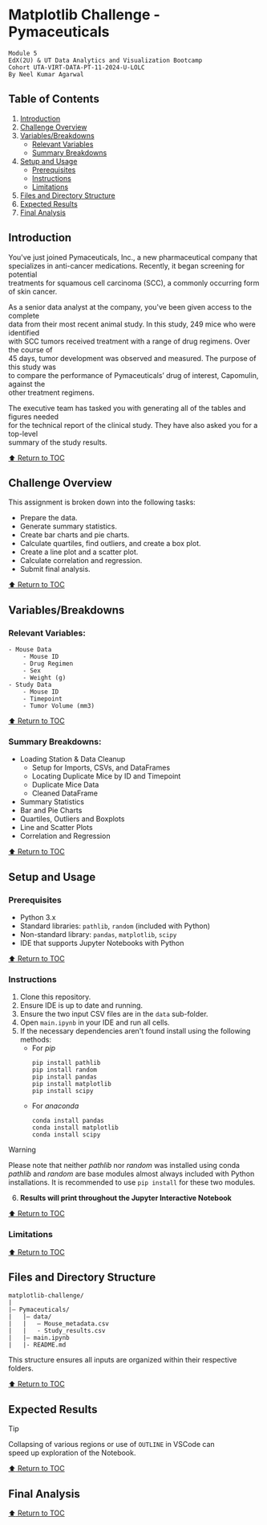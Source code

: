 # Matplotlib Challenge - Pymaceuticals
`Module 5`  
`EdX(2U) & UT Data Analytics and Visualization Bootcamp`  
`Cohort UTA-VIRT-DATA-PT-11-2024-U-LOLC`  
`By Neel Kumar Agarwal`  

## Table of Contents  
1. [Introduction](#introduction)  
2. [Challenge Overview](#challenge-overview)  
3. [Variables/Breakdowns](#variablesbreakdowns)
    - [Relevant Variables](#relevant-variables)
    - [Summary Breakdowns](#summary-breakdowns)
3. [Setup and Usage](#setup-and-usage)  
    - [Prerequisites](#prerequisites)  
    - [Instructions](#instructions)  
    - [Limitations](#limitations)  
4. [Files and Directory Structure](#files-and-directory-structure)  
5. [Expected Results](#expected-results)  
6. [Final Analysis](#final-analysis)  


## Introduction  
You've just joined Pymaceuticals, Inc., a new pharmaceutical company that  
specializes in anti-cancer medications. Recently, it began screening for potential  
treatments for squamous cell carcinoma (SCC), a commonly occurring form of skin cancer.  

As a senior data analyst at the company, you've been given access to the complete  
data from their most recent animal study. In this study, 249 mice who were identified  
with SCC tumors received treatment with a range of drug regimens. Over the course of  
45 days, tumor development was observed and measured. The purpose of this study was  
to compare the performance of Pymaceuticals’ drug of interest, Capomulin, against the  
other treatment regimens.  

The executive team has tasked you with generating all of the tables and figures needed  
for the technical report of the clinical study. They have also asked you for a top-level  
summary of the study results.  

[:arrow_up: Return to TOC](#table-of-contents)  


## Challenge Overview  
This assignment is broken down into the following tasks:  
- Prepare the data.  
- Generate summary statistics.  
- Create bar charts and pie charts.  
- Calculate quartiles, find outliers, and create a box plot.  
- Create a line plot and a scatter plot.  
- Calculate correlation and regression.  
- Submit final analysis.  

[:arrow_up: Return to TOC](#table-of-contents)  


## Variables/Breakdowns  
### Relevant Variables:  
```
- Mouse Data  
    - Mouse ID  
    - Drug Regimen  
    - Sex  
    - Weight (g)
- Study Data  
    - Mouse ID  
    - Timepoint  
    - Tumor Volume (mm3)  
```  
[:arrow_up: Return to TOC](#table-of-contents)  

### Summary Breakdowns:  
- Loading Station & Data Cleanup  
    - Setup for Imports, CSVs, and DataFrames  
    - Locating Duplicate Mice by ID and Timepoint  
    - Duplicate Mice Data
    - Cleaned DataFrame
- Summary Statistics  
- Bar and Pie Charts  
- Quartiles, Outliers and Boxplots  
- Line and Scatter Plots  
- Correlation and Regression  

[:arrow_up: Return to TOC](#table-of-contents)  

## Setup and Usage  
### Prerequisites  
- Python 3.x  
- Standard libraries: `pathlib`, `random` (included with Python)  
- Non-standard library: `pandas`, `matplotlib`, `scipy`  
- IDE that supports Jupyter Notebooks with Python  

[:arrow_up: Return to TOC](#table-of-contents)  

### Instructions  
1. Clone this repository.  
2. Ensure IDE is up to date and running.  
3. Ensure the two input CSV files are in the `data` sub-folder.  
4. Open `main.ipynb` in your IDE and run all cells.  
5. If the necessary dependencies aren't found install using the following methods:  
    - For *pip*  
        ```  
        pip install pathlib  
        pip install random  
        pip install pandas  
        pip install matplotlib  
        pip install scipy  
        ```  
    - For *anaconda*  
        ```  
        conda install pandas  
        conda install matplotlib  
        conda install scipy  
        ```  
> [!WARNING]  
> Please note that neither *pathlib* nor *random* was installed using conda  
> *pathlib* and *random* are base modules almost always included with Python  
> installations. It is recommended to use `pip install` for these two modules.  
6. **Results will print throughout the Jupyter Interactive Notebook**  
<!-- 7. Results are then exported in .png format in new `snapshots` directory   -->

[:arrow_up: Return to TOC](#table-of-contents)  


### Limitations  


[:arrow_up: Return to TOC](#table-of-contents)  


## Files and Directory Structure  
```  
matplotlib-challenge/
|
|— Pymaceuticals/
|   |— data/
|   |   — Mouse_metadata.csv
|   |   - Study_results.csv
|   |— main.ipynb  
|   |- README.md
```  
This structure ensures all inputs are organized within their respective folders.  

[:arrow_up: Return to TOC](#table-of-contents)  

## Expected Results  

> [!TIP]  
> Collapsing of various regions or use of `OUTLINE` in VSCode can  
> speed up exploration of the Notebook.  

[:arrow_up: Return to TOC](#table-of-contents)  

## Final Analysis  


[:arrow_up: Return to TOC](#table-of-contents)  